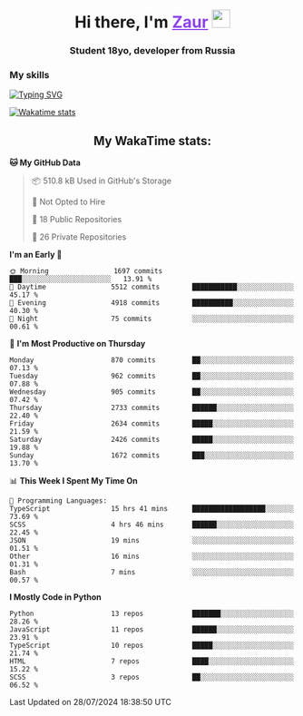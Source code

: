 <h1 align="center">
    Hi there, I'm 
    <a href="https://t.me/skyguy" target="_blank" style="color: #8C43EA">Zaur</a>
    <img src="https://github.com/blackcater/blackcater/raw/main/images/Hi.gif" height="32">
</h1>

<h3 align="center">
    Student 18yo, developer from Russia
</h3>  

### **My skills**
[![Typing SVG](https://readme-typing-svg.herokuapp.com?font=Oxanium&duration=3000&pause=1500&color=8C43EA&height=30&lines=Python:+FastAPI,+Flask,+Aiogram,+Telethon;SQL:+PostgreSQL,+SQLite;JavaScript/TypeScript:+React.js;HTML+(PUG),+CSS+(SCSS))](https://git.io/typing-svg)

[![Wakatime stats](https://github-readme-stats.vercel.app/api/wakatime?username=skyguy&hide_title=true&show_icons=true&title_color=8C43EA&icon_color=BE57EA&bg_color=30,191919,341b56&text_color=B1B1B1&border_radius=10&hide_border=true)](https://github.com/anuraghazra/github-readme-stats)


<h2 align="center"> My WakaTime stats: </h2>

<!--START_SECTION:waka-->
**🐱 My GitHub Data** 

> 📦 510.8 kB Used in GitHub's Storage 
 > 
> 🚫 Not Opted to Hire
 > 
> 📜 18 Public Repositories 
 > 
> 🔑 26 Private Repositories 
 > 
**I'm an Early 🐤** 

```text
🌞 Morning                1697 commits        ███░░░░░░░░░░░░░░░░░░░░░░   13.91 % 
🌆 Daytime                5512 commits        ███████████░░░░░░░░░░░░░░   45.17 % 
🌃 Evening                4918 commits        ██████████░░░░░░░░░░░░░░░   40.30 % 
🌙 Night                  75 commits          ░░░░░░░░░░░░░░░░░░░░░░░░░   00.61 % 
```
📅 **I'm Most Productive on Thursday** 

```text
Monday                   870 commits         ██░░░░░░░░░░░░░░░░░░░░░░░   07.13 % 
Tuesday                  962 commits         ██░░░░░░░░░░░░░░░░░░░░░░░   07.88 % 
Wednesday                905 commits         ██░░░░░░░░░░░░░░░░░░░░░░░   07.42 % 
Thursday                 2733 commits        ██████░░░░░░░░░░░░░░░░░░░   22.40 % 
Friday                   2634 commits        █████░░░░░░░░░░░░░░░░░░░░   21.59 % 
Saturday                 2426 commits        █████░░░░░░░░░░░░░░░░░░░░   19.88 % 
Sunday                   1672 commits        ███░░░░░░░░░░░░░░░░░░░░░░   13.70 % 
```


📊 **This Week I Spent My Time On** 

```text
💬 Programming Languages: 
TypeScript               15 hrs 41 mins      ██████████████████░░░░░░░   73.69 % 
SCSS                     4 hrs 46 mins       ██████░░░░░░░░░░░░░░░░░░░   22.45 % 
JSON                     19 mins             ░░░░░░░░░░░░░░░░░░░░░░░░░   01.51 % 
Other                    16 mins             ░░░░░░░░░░░░░░░░░░░░░░░░░   01.31 % 
Bash                     7 mins              ░░░░░░░░░░░░░░░░░░░░░░░░░   00.57 % 
```

**I Mostly Code in Python** 

```text
Python                   13 repos            ███████░░░░░░░░░░░░░░░░░░   28.26 % 
JavaScript               11 repos            ██████░░░░░░░░░░░░░░░░░░░   23.91 % 
TypeScript               10 repos            █████░░░░░░░░░░░░░░░░░░░░   21.74 % 
HTML                     7 repos             ████░░░░░░░░░░░░░░░░░░░░░   15.22 % 
SCSS                     3 repos             ██░░░░░░░░░░░░░░░░░░░░░░░   06.52 % 
```




 Last Updated on 28/07/2024 18:38:50 UTC
<!--END_SECTION:waka-->

